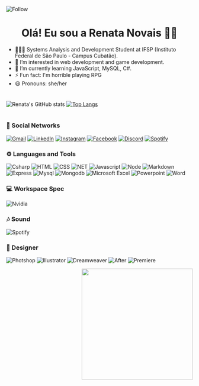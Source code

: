![Follow](https://img.shields.io/github/followers/rejuno.svg?style=social&label=Follow&maxAge=2592000)

<div align = "center">
<h1>Olá! Eu sou a Renata Novais 👋🏾
</div>

 - 🙋🏾‍♀️ Systems Analysis and Development Student at IFSP (Instituto Federal de São Paulo - Campus Cubatão).
 - 👀 I’m interested in web development and game development.
 - 🌱 I’m currently learning JavaScript, MySQL, C#.
 - ⚡ Fun fact: I'm horrible playing RPG
 - 😃 Pronouns: she/her

<div align = "center">
<h1>
</div>
 

<div align = "left">  
 
![Renata's GitHub stats](https://github-readme-stats.vercel.app/api?username=rejuno&show_icons=true&theme=omni) 
[![Top Langs](https://github-readme-stats.vercel.app/api/top-langs/?username=rejuno&theme=omni)](https://github.com/rejuno/github-readme-stats)
</iv>

<div align = "center">
<h1>
</div>
  
### 🦔 Social Networks
[![Gmail](https://img.shields.io/badge/Gmail-D14836?style=for-the-badge&logo=gmail&logoColor=white)](https://mail.google.com/mail/u/0/?tab=km#inbox)
[![Linkedln](https://img.shields.io/badge/LinkedIn-0077B5?style=for-the-badge&logo=linkedin&logoColor=white)](https://www.linkedin.com/in/renata-justiniano-novais-a362501a2/)
[![Instagram](https://img.shields.io/badge/Instagram-E4405F?style=for-the-badge&logo=instagram&logoColor=white)](https://www.instagram.com/bunearyyy/)
[![Facebook](https://img.shields.io/badge/Facebook-1877F2?style=for-the-badge&logo=facebook&logoColor=white)](https://www.facebook.com/RennaNovais/)
[![Discord](https://img.shields.io/badge/Discord-7289DA?style=for-the-badge&logo=discord&logoColor=white)](https://discord.com/channels/@me/936442327789097050)
[![Spotify](https://img.shields.io/badge/Spotify-1ED760?&style=for-the-badge&logo=spotify&logoColor=white)](https://open.spotify.com/user/renatajustinianonovais)




### ⚙ Languages and Tools 
![Csharp](https://img.shields.io/badge/C%23-239120?style=for-the-badge&logo=c-sharp&logoColor=white)
![HTML](https://img.shields.io/badge/HTML5-E34F26?style=for-the-badge&logo=html5&logoColor=white)
![CSS](https://img.shields.io/badge/CSS-239120?&style=for-the-badge&logo=css3&logoColor=white)
![NET](https://img.shields.io/badge/.NET-5C2D91?style=for-the-badge&logo=.net&logoColor=white)
![Javascript](https://img.shields.io/badge/JavaScript-F7DF1E?style=for-the-badge&logo=javascript&logoColor=black)
![Node](https://img.shields.io/badge/Node.js-43853D?style=for-the-badge&logo=node.js&logoColor=white)
![Markdown](https://img.shields.io/badge/Markdown-000000?style=for-the-badge&logo=markdown&logoColor=white)
![Express](https://img.shields.io/badge/Express.js-404D59?style=for-the-badge)
![Mysql](https://img.shields.io/badge/MySQL-00000F?style=for-the-badge&logo=mysql&logoColor=white)
![Mongodb](https://img.shields.io/badge/MongoDB-4EA94B?style=for-the-badge&logo=mongodb&logoColor=white)
![Microsoft Excel](https://img.shields.io/badge/Microsoft_Excel-217346?style=for-the-badge&logo=microsoft-excel&logoColor=white)
![Powerpoint](https://img.shields.io/badge/Microsoft_PowerPoint-B7472A?style=for-the-badge&logo=microsoft-powerpoint&logoColor=white)
![Word](https://img.shields.io/badge/Microsoft_Word-2B579A?style=for-the-badge&logo=microsoft-word&logoColor=white)

### 💻 Workspace Spec
![Nvidia](https://img.shields.io/badge/NVIDIA-GTX1650-76B900?style=for-the-badge&logo=nvidia&logoColor=white)

### 🎶 Sound
![Spotify](https://img.shields.io/badge/Spotify-1ED760?&style=for-the-badge&logo=spotify&logoColor=white)

### 🎨 Designer
![Photshop](https://aleen42.github.io/badges/src/photoshop.svg)
![Illustrator](https://aleen42.github.io/badges/src/illustrator.svg)
![Dreamweaver](https://aleen42.github.io/badges/src/dreamweaver.svg)
![After](https://aleen42.github.io/badges/src/after_effects.svg)
![Premiere](https://aleen42.github.io/badges/src/premiere.svg)


<div align = "right">
  <img height="300" src="https://user-images.githubusercontent.com/98842524/152052024-9eb3b271-fe18-4102-8e47-1df670287609.gif"/>
</div>
